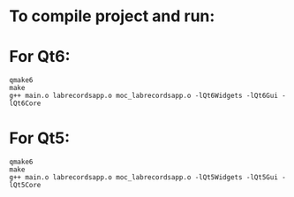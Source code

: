 # To compile project and run:

# For Qt6:
```
qmake6
make
g++ main.o labrecordsapp.o moc_labrecordsapp.o -lQt6Widgets -lQt6Gui -lQt6Core
```


# For Qt5:
```
qmake6
make
g++ main.o labrecordsapp.o moc_labrecordsapp.o -lQt5Widgets -lQt5Gui -lQt5Core
```
